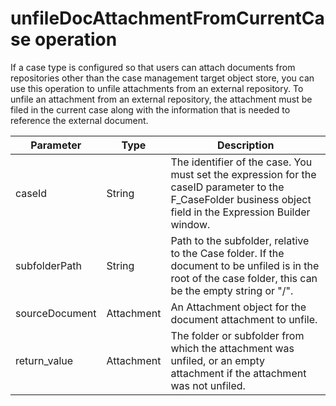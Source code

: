 # unfileDocAttachmentFromCurrentCase operation

If a case type is configured so that users can attach documents from repositories other than the
case management target object store, you can use this operation to unfile attachments from an
external repository. To unfile an attachment from an external repository, the attachment must be
filed in the current case along with the information that is needed to reference the external
document.

| Parameter      | Type       | Description                                                                                                                                                  |
|----------------|------------|--------------------------------------------------------------------------------------------------------------------------------------------------------------|
| caseId         | String     | The identifier of the case. You must set the expression for the caseID parameter to the F\_CaseFolder business object field in the Expression Builder window. |
| subfolderPath  | String     | Path to the subfolder, relative to the Case folder. If the document to be unfiled is in the root of the case folder, this can be the empty string or "/".    |
| sourceDocument | Attachment | An Attachment object for the document attachment to unfile.                                                                                                  |
| return\_value   | Attachment | The folder or subfolder from which the attachment was unfiled, or an empty attachment if the attachment was not unfiled.                                     |